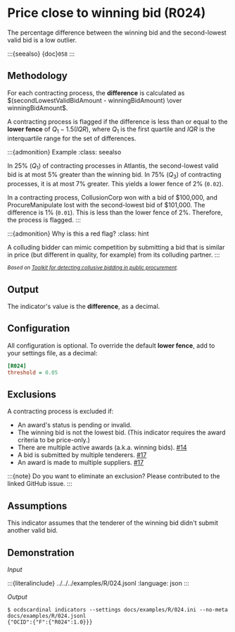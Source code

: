 # Price close to winning bid (R024)

The percentage difference between the winning bid and the second-lowest valid bid is a low outlier.

:::{seealso}
{doc}`058`
:::

## Methodology

For each contracting process, the **difference** is calculated as $(secondLowestValidBidAmount - winningBidAmount) \over winningBidAmount$.

A contracting process is flagged if the difference is less than or equal to the **lower fence** of $Q_1 - 1.5(IQR)$, where $Q_1$ is the first quartile and $IQR$ is the interquartile range for the set of differences.

:::{admonition} Example
:class: seealso

In 25% ($Q_1$) of contracting processes in Atlantis, the second-lowest valid bid is at most 5% greater than the winning bid. In 75% ($Q_3$) of contracting processes, it is at most 7% greater. This yields a lower fence of 2% (`0.02`).

In a contracting process, CollusionCorp won with a bid of \$100,000, and ProcureManipulate lost with the second-lowest bid of \$101,000. The difference is 1% (`0.01`). This is less than the lower fence of 2%. Therefore, the process is flagged.
:::

:::{admonition} Why is this a red flag?
:class: hint

A colluding bidder can mimic competition by submitting a bid that is similar in price (but different in quality, for example) from its colluding partner.
:::

<small>*Based on [Toolkit for detecting collusive bidding in public procurement](https://www.govtransparency.eu/wp-content/uploads/2015/11/GTI_WP2014_2_Toth_et_al_150413.pdf).*</small>

## Output

The indicator's value is the **difference**, as a decimal.

## Configuration

All configuration is optional. To override the default **lower fence**, add to your settings file, as a decimal:

```ini
[R024]
threshold = 0.05
```

## Exclusions

A contracting process is excluded if:

- An award's status is pending or invalid.
- The winning bid is not the lowest bid. (This indicator requires the award criteria to be price-only.)
- There are multiple active awards (a.k.a. winning bids). [#14](https://github.com/open-contracting/cardinal-rs/issues/14)
- A bid is submitted by multiple tenderers. [#17](https://github.com/open-contracting/cardinal-rs/issues/17)
- An award is made to multiple suppliers. [#17](https://github.com/open-contracting/cardinal-rs/issues/17)

:::{note}
Do you want to eliminate an exclusion? Please contributed to the linked GitHub issue.
:::

## Assumptions

This indicator assumes that the tenderer of the winning bid didn't submit another valid bid.

## Demonstration

*Input*

:::{literalinclude} ../../../examples/R/024.jsonl
:language: json
:::

*Output*

```console
$ ocdscardinal indicators --settings docs/examples/R/024.ini --no-meta docs/examples/R/024.jsonl
{"OCID":{"F":{"R024":1.0}}}

```
